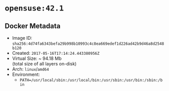 # `opensuse:42.1`

## Docker Metadata

- Image ID: `sha256:4d74fa6343befa29b998b10993c4c8ea669edef1d226ad42b9d46a8d2548b120`
- Created: `2017-05-16T17:14:24.443380956Z`
- Virtual Size: ~ 94.18 Mb  
  (total size of all layers on-disk)
- Arch: `linux`/`amd64`
- Environment:
  - `PATH=/usr/local/sbin:/usr/local/bin:/usr/sbin:/usr/bin:/sbin:/bin`
